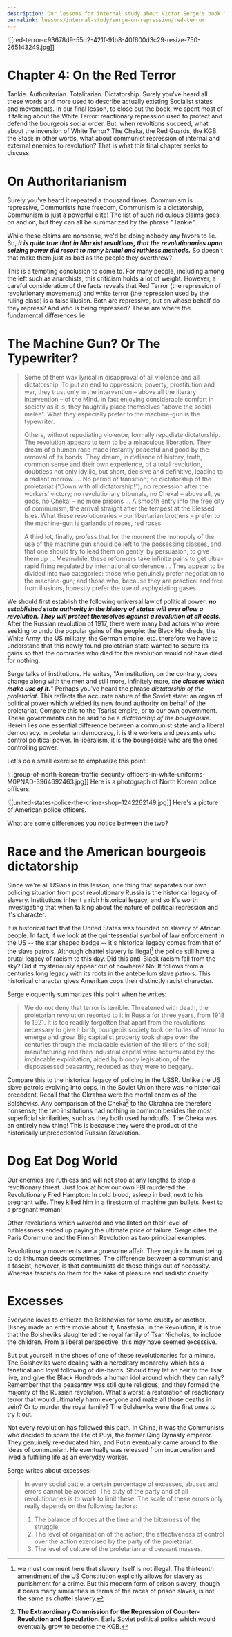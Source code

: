 ```yaml
---
description: Our lessons for internal study about Victor Serge's book "What Everyone Should Know About Repression". On the characteristics and practices of informers?
permalink: lessons/internal-study/serge-on-repression/red-terror
---
```

![[red-terror-c93678d9-55d2-421f-91b8-40f600d3c29-resize-750-265143249.jpg]]

# Chapter 4: On the Red Terror
Tankie. Authoritarian. Totalitarian. Dictatorship. Surely you've heard all these words and more used to describe actually existing Socialist states and movements. In our final lesson, to close out the book, we spent most of it talking about the White Terror: reactionary repression used to protect and defend the bourgeois social order. But, when revoltions succeed, what about the inversion of White Terror? The Cheka, the Red Guards, the KGB, the Stasi; in other words, what about communist repression of internal and external enemies to revolution? That is what this final chapter seeks to discuss.

# On Authoritarianism
Surely you've heard it repeated a thousand times. Communism is repressive, Communists hate freedom, Communism is a dictatorship, Communism is just a powerful elite! The list of such ridiculous claims goes on and on, but they can all be summarized by the phrase "Tankie".

While these claims are nonsense, we'd be doing nobody any favors to lie. So, ***it is quite true that in Marxist revoltions, that the revolutionaries upon seizing power did resort to many brutal and ruthless methods.*** So doesn't that make them just as bad as the people they overthrew?

This is a tempting conclusion to come to. For many people, including among the left such as anarchists, this criticism holds a lot of weight. However, a careful consideration of the facts reveals that Red Terror (the repression of revolutionary movements) and white terror (the repression used by the ruling class) is a false illusion. Both are repressive, but on whose behalf do they repress? And who is being repressed? These are where the fundamental differences lie.

# The Machine Gun? Or The Typewriter?
> Some of them wax lyrical in disapproval of all violence and all dictatorship. To put an end to oppression, poverty, prostitution and war, they trust only in the intervention – above all the literary intervention – of the Mind. In fact enjoying considerable comfort in society as it is, they haughtily place themselves “above the social melée”. What they especially prefer to the machine-gun is the typewriter.
>
> Others, without repudiating violence, formally repudiate dictatorship. The revolution appears to tern to be a miraculous liberation. They dream of a human race made instantly peaceful and good by the removal of its bonds. They dream, in defiance of history, truth, common sense and their own experience, of a total revolution, doubtless not only idyllic, but short, decisive and definitive, leading to a radiant morrow. ... No period of transition; no dictatorship of the proletariat (“Down with all dictatorship!”); no repression after the workers’ victory; no revolutionary tribunals, no Cheka! – above all, ye gods, no Cheka! – no more prisons ... A smooth entry into the free city of communism, the arrival straight after the tempest at the Blessed Isles. What these revolutionaries – our libertarian brothers – prefer to the machine-gun is garlands of roses, red roses.
> 
> A third lot, finally, profess that for the moment the monopoly of the use of the machine gun should be left to the possessing classes, and that one should try to lead them on gently, by persuasion, to give them up ... Meanwhile, these reformers take infinite pains to get ultra- rapid firing regulated by international conference ... They appear to be divided into two categories: those who genuinely prefer negotiation to the machine-gun; and those who, because they are practical and free from illusions, honestly prefer the use of asphyxiating gases.

We should first establish the following universal law of political power: ***no established state authority in the history of states will ever allow a revolution. They will protect themselves against a revolution at all costs.*** After the Russian revolution of 1917, there were many bad actors who were seeking to undo the popular gains of the people: the Black Hundreds, the White Army, the US military, the German empire, etc. therefore we have to understand that this newly found proletarian state wanted to secure its gains so that the comrades who died for the revolution would not have died for nothing.

Serge talks of institutions. He writes, "An institution, on the contrary, does change along with the men and still more, infinitely more, ***the classes which make use of it.***" Perhaps you've heard the phrase *dictatorship of the proletariat*. This reflects the accurate nature of the Soviet state: an organ of political power which wielded its new found authority on behalf of the proletariat. Compare this to the Tsarist empire, or to our own government. These governments can be said to be a *dictatorship of the bourgeoisie*. Herein lies one essential difference between a communist state and a liberal democracy. In proletarian democracy, it is the workers and peasants who control political power. In liberalism, it is the bourgeoisie who are the ones controlling power.

Let's do a small exercise to emphasize this point:

![[group-of-north-korean-traffic-security-officers-in-white-uniforms-M0PNAD-3964692463.jpg]]
Here is a photograph of North Korean police officers.

![[united-states-police-the-crime-shop-1242262149.jpg]]
Here's a picture of American police officers.

What are some differences you notice between the two?

# Race and the American bourgeois dictatorship

Since we're all USians in this lesson, one thing that separates our own policing situation from post revolutionary Russia is the historical legacy of slavery. Institutions inherit a rich historical legacy, and so it's worth investigating that when talking about the nature of political repression and it's character.

It is historical fact that the United States was founded on slavery of African people. In fact, if we look at the quintessential symbol of law enforcement in the US -- the star shaped badge -- it's historical legacy comes from that of the slave patrols. Although chattel slavery is illegal[^1] the police still have a brutal legacy of racism to this day. Did this anti-Black racism fall from the sky? Did it mysteriously appear out of nowhere? No! It follows from a centuries long legacy with its roots in the antebellum slave patrols. This historical character gives Amerikan cops their distinctly racist character.

Serge eloquently summarizes this point when he writes:

> We do not deny that terror is terrible. Threatened with death, the proletarian revolution resorted to it in Russia for three years, from 1918 to 1921. It is too readily forgotten that apart from the revolutions necessary to give it birth, bourgeois society took centuries of terror to emerge and grow. Big capitalist property took shape over the centuries through the implacable eviction of the tillers of the soil; manufacturing and then industrial capital were accumulated by the implacable exploitation, aided by bloody legislation, of the dispossessed peasantry, reduced as they were to beggary.

Compare this to the historical legacy of policing in the USSR. Unlike the US slave patrols evolving into cops, in the Soviet Union there was no historical precedent. Recall that the Okrahna were the mortal enemies of the Bolsheviks. Any comparison of the Cheka[^2] to the Okrahna are therefore nonsense; the two institutions had nothing in common besides the most superficial similarities, such as they both used handcuffs. The Cheka was an entirely new thing! This is because they were the product of the historically unprecedented Russian Revolution.

# Dog Eat Dog World
Our enemies are ruthless and will not stop at any lengths to stop a revoltionary threat. Just look at how our own FBI murdered the Revolutionary Fred Hampton: In cold blood, asleep in bed, next to his pregnant wife. They killed him in a firestorm of machine gun bullets. Next to a pregnant woman!

Other revolutions which wavered and vacillated on their level of ruthlessness ended up paying the ultimate price of failure. Serge cites the Paris Commune and the Finnish Revolution as two principal examples.

Revolutionary movements are a gruesome affair. They require human being to do inhuman deeds sometimes. The difference between a communist and a fascist, however, is that communists do these things out of necessity. Whereas fascists do them for the sake of pleasure and sadistic cruelty.

# Excesses 
Everyone loves to criticize the Bolsheviks for some cruelty or another. Disney made an entire movie about it, Anastasia. In the Revolution, it is true that the Bolsheviks slaughtered the royal family of Tsar Nicholas, to include the children. From a liberal perspective, this may have seemed excessive.

But put yourself in the shoes of one of these revolutionaries for a minute. The Bolsheviks were dealing with a hereditary monarchy which has a fanatical and loyal following of die-hards. Should they let an heir to the Tsar live, and give the Black Hundreds a human idol around which they can rally? Remember that the peasantry was still quite religious, and they formed the majority of the Russian revolution. What's worst: a restoration of reactionary terror that would ultimately harm everyone and make all those deaths in vein? Or to murder the royal family? The Bolsheviks were the first ones to try it out.

Not every revolution has followed this path. In China, it was the Communists who decided to spare the life of Puyi, the former Qing Dynasty emperor. They genuinely re-educated him, and Putin eventually came around to the ideas of communism. He eventually was released from incarceration and lived a fulfilling life as an everyday worker.

Serge writes about excesses:
> In every social battle, a certain percentage of excesses, abuses and errors cannot be avoided. The duty of the party and of all revolutionaries is to work to limit these. The scale of these errors only really depends on the following factors:
>
> 1. The balance of forces at the time and the bitterness of the struggle;
> 2. The level of organisation of the action; the effectiveness of control over the action exercised by the party of the proletariat.
> 3. The level of culture of the proletarian and peasant masses.

[^1]: we must comment here that slavery itself is not illegal. The thirteenth amendment of the US Constitution explicitly allows for slavery as punishment for a crime. But this modern form of prison slavery, though it bears many similarities in terms of the races of prison slaves, is not the same as chattel slavery.
[^2]: **The Extraordinary Commission for the Repression of Counter-Revolution and Speculation**. Early Soviet political police which would eventually grow to become the KGB.